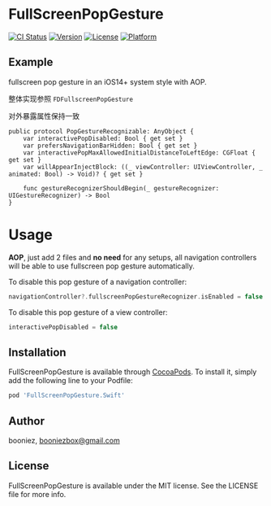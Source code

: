 # FullScreenPopGesture

[![CI Status](https://img.shields.io/travis/booniez/FullScreenPopGesture.svg?style=flat)](https://travis-ci.org/booniez/FullScreenPopGesture)
[![Version](https://img.shields.io/cocoapods/v/FullScreenPopGesture.svg?style=flat)](https://cocoapods.org/pods/FullScreenPopGesture)
[![License](https://img.shields.io/cocoapods/l/FullScreenPopGesture.svg?style=flat)](https://cocoapods.org/pods/FullScreenPopGesture)
[![Platform](https://img.shields.io/cocoapods/p/FullScreenPopGesture.svg?style=flat)](https://cocoapods.org/pods/FullScreenPopGesture)

## Example

fullscreen pop gesture in an iOS14+ system style with AOP.

整体实现参照 ``FDFullscreenPopGesture``

对外暴露属性保持一致
```
public protocol PopGestureRecognizable: AnyObject {
    var interactivePopDisabled: Bool { get set }
    var prefersNavigationBarHidden: Bool { get set }
    var interactivePopMaxAllowedInitialDistanceToLeftEdge: CGFloat { get set }
    var willAppearInjectBlock: ((_ viewController: UIViewController, _ animated: Bool) -> Void)? { get set }

    func gestureRecognizerShouldBegin(_ gestureRecognizer: UIGestureRecognizer) -> Bool
}
```


# Usage

**AOP**, just add 2 files and **no need** for any setups, all navigation controllers will be able to use fullscreen pop gesture automatically.  

To disable this pop gesture of a navigation controller:  

``` Swift
navigationController?.fullscreenPopGestureRecognizer.isEnabled = false
```

To disable this pop gesture of a view controller:  

``` Swift
interactivePopDisabled = false
```


## Installation

FullScreenPopGesture is available through [CocoaPods](https://cocoapods.org). To install
it, simply add the following line to your Podfile:

```ruby
pod 'FullScreenPopGesture.Swift'
```

## Author

booniez, booniezbox@gmail.com

## License

FullScreenPopGesture is available under the MIT license. See the LICENSE file for more info.
